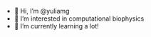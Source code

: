 - 👋 Hi, I’m @yuliamg
- 👀 I’m interested in computational biophysics
- 🌱 I’m currently learning a lot!
